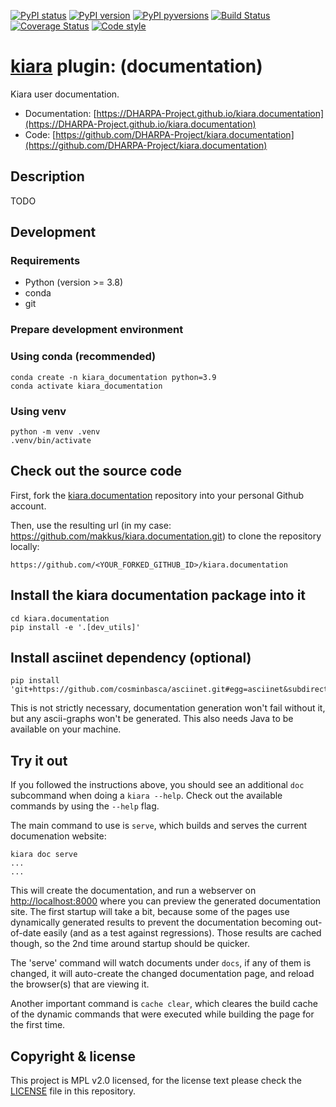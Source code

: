 [![PyPI status](https://img.shields.io/pypi/status/kiara.documentation.svg)](https://pypi.python.org/pypi/kiara.documentation/)
[![PyPI version](https://img.shields.io/pypi/v/kiara.documentation.svg)](https://pypi.python.org/pypi/kiara.documentation/)
[![PyPI pyversions](https://img.shields.io/pypi/pyversions/kiara.documentation.svg)](https://pypi.python.org/pypi/kiara.documentation/)
[![Build Status](https://img.shields.io/endpoint.svg?url=https%3A%2F%2Factions-badge.atrox.dev%2FDHARPA-Project%2Fkiara%2Fbadge%3Fref%3Ddevelop&style=flat)](https://actions-badge.atrox.dev/DHARPA-Project/kiara.documentation/goto?ref=develop)
[![Coverage Status](https://coveralls.io/repos/github/DHARPA-Project/kiara.documentation/badge.svg?branch=develop)](https://coveralls.io/github/DHARPA-Project/kiara.documentation?branch=develop)
[![Code style](https://img.shields.io/badge/code%20style-black-000000.svg)](https://github.com/ambv/black)

# [**kiara**](https://dharpa.org/kiara.documentation) plugin: (documentation)

Kiara user documentation.

 - Documentation: [https://DHARPA-Project.github.io/kiara.documentation](https://DHARPA-Project.github.io/kiara.documentation)
 - Code: [https://github.com/DHARPA-Project/kiara.documentation](https://github.com/DHARPA-Project/kiara.documentation)


## Description

TODO

## Development

### Requirements

- Python (version >= 3.8)
- conda
- git


### Prepare development environment

### Using conda (recommended)

```
conda create -n kiara_documentation python=3.9
conda activate kiara_documentation
```

### Using venv

```
python -m venv .venv
.venv/bin/activate
```

## Check out the source code

First, fork the [kiara.documentation](https://github.com/DHARPA-Project/kiara.documentation) repository into your personal Github account.

Then, use the resulting url (in my case: https://github.com/makkus/kiara.documentation.git) to clone the repository locally:

```
https://github.com/<YOUR_FORKED_GITHUB_ID>/kiara.documentation
```

## Install the kiara documentation package into it

```
cd kiara.documentation
pip install -e '.[dev_utils]'
```

## Install asciinet dependency (optional)

```
pip install 'git+https://github.com/cosminbasca/asciinet.git#egg=asciinet&subdirectory=pyasciinet'
```

This is not strictly necessary, documentation generation won't fail without it, but any ascii-graphs won't be generated. This also needs Java to be available on your machine.

## Try it out

If you followed the instructions above, you should see an additional `doc` subcommand when doing a `kiara --help`. Check out the available commands by using the `--help` flag.

The main command to use is `serve`, which builds and serves the current documenation website:

```console
kiara doc serve
...
...
```

This will create the documentation, and run a webserver on [http://localhost:8000](http://localhost:8000) where you can preview the generated documentation site.
The first startup will take a bit, because some of the pages use dynamically generated results to prevent the documentation becoming
out-of-date easily (and as a test against regressions). Those results are cached though, so the 2nd time around startup should be quicker.

The 'serve' command will watch documents under `docs`, if any of them is changed, it will auto-create the changed documentation page,
and reload the browser(s) that are viewing it.

Another important command is `cache clear`, which cleares the build cache of the dynamic commands that were executed while building the page for the first time.

## Copyright & license

This project is MPL v2.0 licensed, for the license text please check the [LICENSE](/LICENSE) file in this repository.
